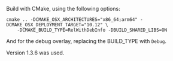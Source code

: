 Build with CMake, using the following options:

```
cmake .. -DCMAKE_OSX_ARCHITECTURES="x86_64;arm64" -DCMAKE_OSX_DEPLOYMENT_TARGET="10.12" \
    -DCMAKE_BUILD_TYPE=RelWithDebInfo -DBUILD_SHARED_LIBS=ON
```

And for the debug overlay, replacing the BUILD_TYPE with `Debug`.

Version 1.3.6 was used.
